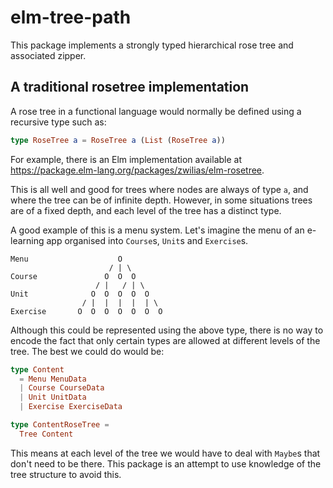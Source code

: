 # elm-tree-path

This package implements a strongly typed hierarchical rose tree and associated zipper.

## A traditional rosetree implementation

A rose tree in a functional language would normally be defined using a recursive type such as:

```elm
type RoseTree a = RoseTree a (List (RoseTree a))
```

For example, there is an Elm implementation available at https://package.elm-lang.org/packages/zwilias/elm-rosetree.

This is all well and good for trees where nodes are always of type `a`, and where the tree can be of infinite depth.  However, in some situations trees are of a fixed depth, and each level of the tree has a distinct type.

A good example of this is a menu system.  Let's imagine the menu of an e-learning app organised into `Course`s, `Unit`s and `Exercise`s.

```
Menu                    O
                      / | \
Course               O  O  O
                   / |   / | \
Unit              O  O  O  O  O
                / |  |  |  |  | \
Exercise       O  O  O  O  O  O  O
```

Although this could be represented using the above type, there is no way to encode the fact that only certain types are allowed at different levels of the tree.  The best we could do would be:

```elm
type Content
  = Menu MenuData
  | Course CourseData
  | Unit UnitData
  | Exercise ExerciseData

type ContentRoseTree =
  Tree Content
```

This means at each level of the tree we would have to deal with `Maybe`s that don't need to be there.  This package is an attempt to use knowledge of the tree structure to avoid this.
